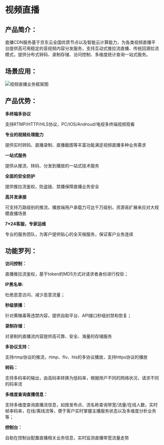 # 视频直播
## 产品简介：
直播CDN服务基于京东云全国优质节点以及智能云计算能力，为各类视频直播平台提供高可用稳定的音视频内容分发服务，支持互动式推拉流直播、传统回源拉流模式，提供分布式转码、录制存储、访问控制、多维度统计查询一站式服务。

## 场景应用：
![视频直播业务框架图](https://github.com/jdcloudcom/cn/blob/cdn-new/image/CDN/%E4%BA%AC%E4%B8%9C%E4%BA%91%E7%9B%B4%E6%92%AD%E5%BA%94%E7%94%A8%E5%9C%BA%E6%99%AF_png.png)

## 产品优势：
**多终端多协议**

支持RTMP/HTTP/HLS协议，PC/IOS/Androud/电视多终端视频观看

**专业的视频处理能力**

提供实时转码、直播录制、直播截图等丰富功能满足视频直播多种业务需求

**一站式服务**

提供从推流、转码、分发到播放的一站式技术服务

**全面的安全防护**

提供推拉流鉴权，防盗链、禁播保障直播业务安全

**高并发承接**

可支持万路级别的推流，播放端用户承载力可达千万级别，资源易扩展来应对大规模直播场景

**7*24客服，专家运维**

专业的服务团队，为客户提供贴心的全天候服务，保证客户业务连续

## 功能罗列：
**访问控制：**

直播推拉流鉴权，基于token的MD5方式对请求者身份进行校验；

**IP黑名单:**

杜绝恶意访问、减少恶意流量；

**秒级禁播：**

针对黄赌毒等违禁内容，提供自助平台、API接口秒级封禁和恢复；

**录制存储：**

对录制的直播流内容提供高可靠、安全、海量的存储服务

**多协议支持：**

支持rtmp协议的推流，rtmp、flv、hls的多协议播放，支持https协议的播放

**转码：**

支持多码率的输出，由高码率转换为低码率，根据用户不同的网络状况，请求不同的码率流

**多维度查询直播信息：**

支持多维度查询直播流信息，如按发布点、流名称查询带宽/流量/在线人数，实时帧率码率，在线/离线流等，便于客户实时掌握主播服务状态以及多维度分析业务等；

**控制台：**

自助在控制台配置直播相关业务信息，实时监测直播带宽流量走势
